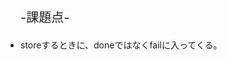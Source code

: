 <p style="font-size: 20px">-課題点-</p>
<ul style="padding: 0;">
    <li>
        storeするときに、doneではなくfailに入ってくる。
    </li>
</ul>
